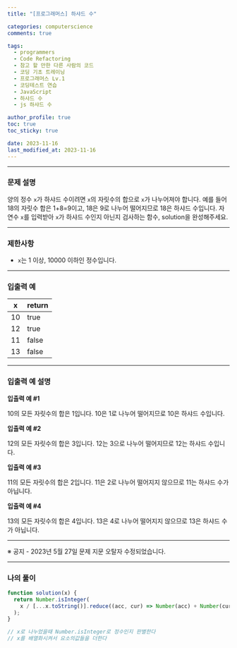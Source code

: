 ```yaml
---
title: "[프로그래머스] 하샤드 수"

categories: computerscience
comments: true

tags:
  - programmers
  - Code Refactoring
  - 참고 할 만한 다른 사람의 코드
  - 코딩 기초 트레이닝
  - 프로그래머스 Lv.1
  - 코딩테스트 연습
  - JavaScript
  - 하샤드 수
  - js 하샤드 수

author_profile: true
toc: true
toc_sticky: true

date: 2023-11-16
last_modified_at: 2023-11-16
---
```


---

### 문제 설명

양의 정수 `x`가 하샤드 수이려면 `x`의 자릿수의 합으로 `x`가 나누어져야 합니다. 예를 들어 18의 자릿수 합은 1+8=9이고, 18은 9로 나누어 떨어지므로 18은 하샤드 수입니다. 자연수 `x`를 입력받아 `x`가 하샤드 수인지 아닌지 검사하는 함수, solution을 완성해주세요.

---

### 제한사항

- `x`는 1 이상, 10000 이하인 정수입니다.

---

### 입출력 예

| x   | return |
| --- | ------ |
| 10  | true   |
| 12  | true   |
| 11  | false  |
| 13  | false  |

---

### 입출력 예 설명

**입출력 예 #1**

10의 모든 자릿수의 합은 1입니다. 10은 1로 나누어 떨어지므로 10은 하샤드 수입니다.

**입출력 예 #2**

12의 모든 자릿수의 합은 3입니다. 12는 3으로 나누어 떨어지므로 12는 하샤드 수입니다.

**입출력 예 #3**

11의 모든 자릿수의 합은 2입니다. 11은 2로 나누어 떨어지지 않으므로 11는 하샤드 수가 아닙니다.

**입출력 예 #4**

13의 모든 자릿수의 합은 4입니다. 13은 4로 나누어 떨어지지 않으므로 13은 하샤드 수가 아닙니다.

---

※ 공지 - 2023년 5월 27일 문제 지문 오탈자 수정되었습니다.

---

### 나의 풀이

```jsx
function solution(x) {
  return Number.isInteger(
    x / [...x.toString()].reduce((acc, cur) => Number(acc) + Number(cur), 0)
  );
}

// x로 나누었을때 Number.isInteger로 정수인지 판별한다
// x를 배열화시켜서 요소의값들을 더한다
```
